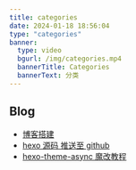 ```yaml
---
title: categories
date: 2024-01-18 18:56:04
type: "categories"
banner:
  type: video
  bgurl: /img/categories.mp4
  bannerTitle: Categories
  bannerText: 分类
---
```


<!-- @format -->

## Blog

- [博客搭建](/source/_posts/hexo-init.md)
- [hexo 源码 推送至 github](/source/_posts/hexo-to-github.md)
- [hexo-theme-async 魔改教程](/source/_posts/hexo-butterfly-style1.md)
